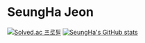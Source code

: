 # SeungHa Jeon

[![Solved.ac
프로필](http://mazassumnida.wtf/api/generate_badge?boj={seuha516})](https://solved.ac/{seuha516})
[![SeungHa's GitHub stats](https://github-readme-stats.vercel.app/api?username=seuha516)](https://github.com/anuraghazra/github-readme-stats)
